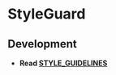 # StyleGuard

## Development

- **Read [STYLE_GUIDELINES](https://github.com/Infoblox-CTO/csp.ddiaas.ufe/blob/main/STYLE_GUIDELINES.md)**
